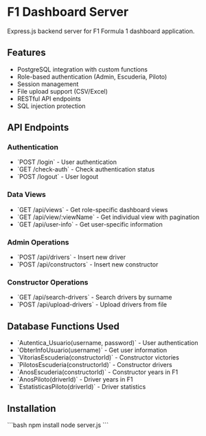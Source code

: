 # F1 Dashboard Server

Express.js backend server for F1 Formula 1 dashboard application.

## Features

- PostgreSQL integration with custom functions
- Role-based authentication (Admin, Escuderia, Piloto)
- Session management
- File upload support (CSV/Excel)
- RESTful API endpoints
- SQL injection protection

## API Endpoints

### Authentication
- \`POST /login\` - User authentication
- \`GET /check-auth\` - Check authentication status
- \`POST /logout\` - User logout

### Data Views
- \`GET /api/views\` - Get role-specific dashboard views
- \`GET /api/view/:viewName\` - Get individual view with pagination
- \`GET /api/user-info\` - Get user-specific information

### Admin Operations
- \`POST /api/drivers\` - Insert new driver
- \`POST /api/constructors\` - Insert new constructor

### Constructor Operations
- \`GET /api/search-drivers\` - Search drivers by surname
- \`POST /api/upload-drivers\` - Upload drivers from file

## Database Functions Used

- \`Autentica_Usuario(username, password)\` - User authentication
- \`ObterInfoUsuario(username)\` - Get user information
- \`VitoriasEscuderia(constructorId)\` - Constructor victories
- \`PilotosEscuderia(constructorId)\` - Constructor drivers
- \`AnosEscuderia(constructorId)\` - Constructor years in F1
- \`AnosPiloto(driverId)\` - Driver years in F1
- \`EstatisticasPiloto(driverId)\` - Driver statistics

## Installation

\`\`\`bash
npm install
node server.js
\`\`\`